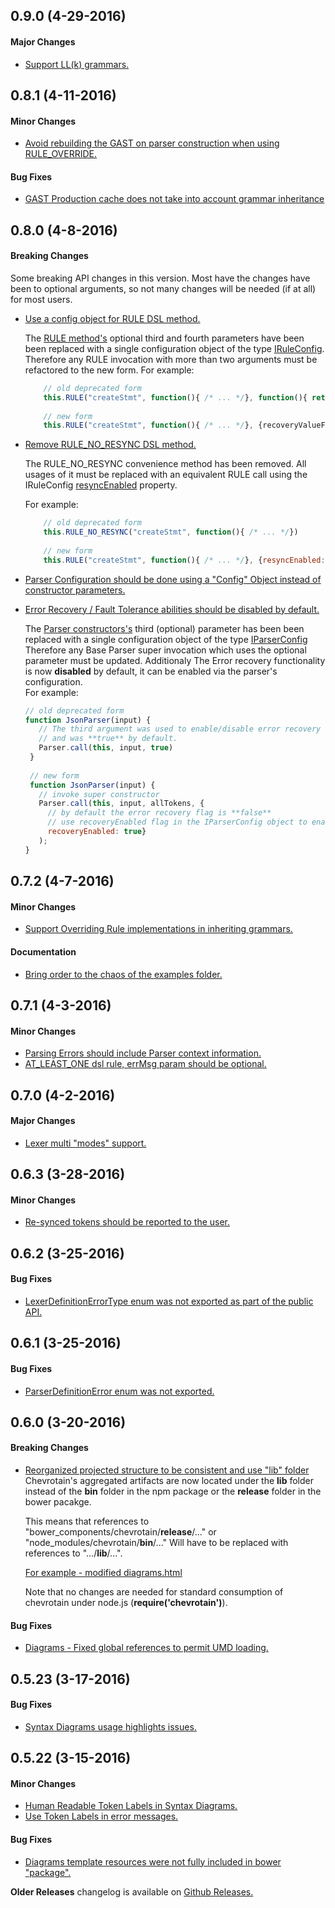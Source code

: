 ## 0.9.0 (4-29-2016)

#### Major Changes
- [Support LL(k) grammars.](https://github.com/SAP/chevrotain/issues/184)



## 0.8.1 (4-11-2016)

#### Minor Changes
- [Avoid rebuilding the GAST on parser construction when using RULE_OVERRIDE.](https://github.com/SAP/chevrotain/issues/171)

#### Bug Fixes
- [GAST Production cache does not take into account grammar inheritance](https://github.com/SAP/chevrotain/issues/181)



## 0.8.0 (4-8-2016)

#### Breaking Changes

Some breaking API changes in this version. Most have the changes have been to optional arguments,
so not many changes will be needed (if at all) for most users.

- [Use a config object for RULE DSL method.](https://github.com/SAP/chevrotain/issues/168)

  The [RULE method's](http://sap.github.io/chevrotain/documentation/0_7_2/classes/parser.html#rule) optional third and fourth parameters 
  have been been replaced with a single configuration object of the type [IRuleConfig](http://sap.github.io/chevrotain/documentation/0_8_0/interfaces/iruleconfig.html).
  Therefore any RULE invocation with more than two arguments must be refactored to the new form.
  For example:
  
  ```Typescript
      // old deprecated form  
      this.RULE("createStmt", function(){ /* ... */}, function(){ return 666 })
      
      // new form
      this.RULE("createStmt", function(){ /* ... */}, {recoveryValueFunc: function(){ return 666 }})
  ```
  
- [Remove RULE_NO_RESYNC DSL method.](https://github.com/SAP/chevrotain/issues/172)

  The RULE_NO_RESYNC convenience method has been removed.
  All usages of it must be replaced with an equivalent RULE call using the IRuleConfig [resyncEnabled](http://sap.github.io/chevrotain/documentation/0_8_0/interfaces/iruleconfig.html#resyncenabled)
  property.
  
  For example:
  ```javascript
      // old deprecated form  
      this.RULE_NO_RESYNC("createStmt", function(){ /* ... */})
    
      // new form
      this.RULE("createStmt", function(){ /* ... */}, {resyncEnabled: false})
   ```

- [Parser Configuration should be done using a "Config" Object instead of constructor parameters.](https://github.com/SAP/chevrotain/issues/175)    
- [Error Recovery / Fault Tolerance abilities should be disabled by default.](https://github.com/SAP/chevrotain/issues/174)

   The [Parser constructors's](http://sap.github.io/chevrotain/documentation/0_7_2/classes/parser.html#rule) third (optional) parameter
   has been been replaced with a single configuration object of the type [IParserConfig](http://sap.github.io/chevrotain/documentation/0_8_0/interfaces/iparserconfig.html)
   Therefore any Base Parser super invocation which uses the optional parameter must be updated.
   Additionaly The Error recovery functionality is now **disabled** by default, it can be enabled via the parser's configuration.  
   For example:
   
   ```javascript
   // old deprecated form  
   function JsonParser(input) {
      // The third argument was used to enable/disable error recovery
      // and was **true** by default.
      Parser.call(this, input, true)
    }
    
    // new form
    function JsonParser(input) {
      // invoke super constructor
      Parser.call(this, input, allTokens, {
        // by default the error recovery flag is **false**
        // use recoveryEnabled flag in the IParserConfig object to enable enable it.
        recoveryEnabled: true}
      );
   }
   ```
    


## 0.7.2 (4-7-2016)

#### Minor Changes
- [Support Overriding Rule implementations in inheriting grammars.](https://github.com/SAP/chevrotain/issues/169)

#### Documentation 
- [Bring order to the chaos of the examples folder.](https://github.com/SAP/chevrotain/tree/master/examples)



## 0.7.1 (4-3-2016)

#### Minor Changes
- [Parsing Errors should include Parser context information.](https://github.com/SAP/chevrotain/issues/165)
- [AT_LEAST_ONE dsl rule, errMsg param should be optional.](https://github.com/SAP/chevrotain/issues/91)



## 0.7.0 (4-2-2016)

#### Major Changes
- [Lexer multi "modes" support.](https://github.com/SAP/chevrotain/issues/134)



## 0.6.3 (3-28-2016)

#### Minor Changes
- [Re-synced tokens should be reported to the user.](https://github.com/SAP/chevrotain/issues/154)



## 0.6.2 (3-25-2016)

#### Bug Fixes
- [LexerDefinitionErrorType enum was not exported as part of the public API.](https://github.com/SAP/chevrotain/issues/158)



## 0.6.1 (3-25-2016)

#### Bug Fixes
- [ParserDefinitionError enum was not exported.](https://github.com/SAP/chevrotain/commit/96edf7fe26d41f25272ea2a39d27fd7eb27991b2)



## 0.6.0 (3-20-2016)

#### Breaking Changes
- [Reorganized projected structure to be consistent and use "lib" folder](#155)
  Chevrotain's aggregated artifacts are now located under the **lib** folder instead of the **bin** folder in the npm package
  or the **release** folder in the bower pacakge.

  This means that references to "bower_components/chevrotain/**release**/..."  or "node_modules/chevrotain/**bin**/..."
  Will have to be replaced with references to ".../**lib**/...".
  
  [For example - modified diagrams.html](https://github.com/SAP/chevrotain/pull/155/files#diff-c5283f95a0a6408c8016dcaff5abe0fa)
  
  Note that no changes are needed for standard consumption of chevrotain under node.js (**require('chevrotain')**).
  

#### Bug Fixes
- [Diagrams - Fixed global references to permit UMD loading.](https://github.com/SAP/chevrotain/issues/152) 



## 0.5.23 (3-17-2016)

#### Bug Fixes
- [Syntax Diagrams usage highlights issues.](https://github.com/SAP/chevrotain/issues/149) 



## 0.5.22 (3-15-2016)

#### Minor Changes
- [Human Readable Token Labels in Syntax Diagrams.](https://github.com/SAP/chevrotain/issues/144)
- [Use Token Labels in error messages.](#https://github.com/SAP/chevrotain/issues/146)

#### Bug Fixes
- [Diagrams template resources were not fully included in bower "package".](https://github.com/SAP/chevrotain/issues/145) 

**Older Releases** changelog is available on [Github Releases.](https://github.com/SAP/chevrotain/releases)
